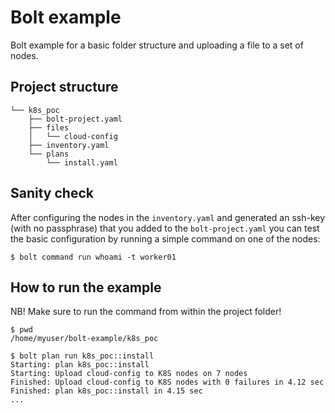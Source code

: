 # Bolt example
Bolt example for a basic folder structure and uploading a file to a set of nodes.

## Project structure
```
└── k8s_poc
    ├── bolt-project.yaml
    ├── files
    │   └── cloud-config
    ├── inventory.yaml
    └── plans
        └── install.yaml
```

## Sanity check
After configuring the nodes in the `inventory.yaml` and generated an ssh-key (with no passphrase) that you added to the `bolt-project.yaml` you can test the basic configuration by running a simple command on one of the nodes:

```
$ bolt command run whoami -t worker01
```

## How to run the example
NB! Make sure to run the command from within the project folder!

```
$ pwd
/home/myuser/bolt-example/k8s_poc

$ bolt plan run k8s_poc::install
Starting: plan k8s_poc::install
Starting: Upload cloud-config to K8S nodes on 7 nodes
Finished: Upload cloud-config to K8S nodes with 0 failures in 4.12 sec
Finished: plan k8s_poc::install in 4.15 sec
...
```
